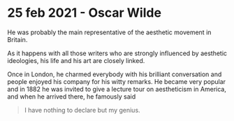 # 25 feb 2021 - Oscar Wilde

He was probably the main representative of the aesthetic movement in Britain.

As it happens with all those writers who are strongly influenced by aesthetic ideologies, his life and his art are closely linked.

Once in London, he charmed everybody with his brilliant conversation and people enjoyed his company for his witty remarks. He became very popular and in 1882 he was invited to give a lecture tour on aestheticism in America, and when he arrived there, he famously said

> I have nothing to declare but my genius.
